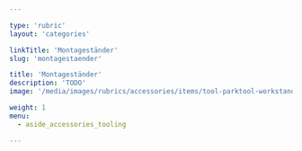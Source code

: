 ```yaml
---

type: 'rubric'
layout: 'categories'

linkTitle: 'Montageständer'
slug: 'montagestaender'

title: 'Montageständer'
description: 'TODO'
image: '/media/images/rubrics/accessories/items/tool-parktool-workstand-pcs4ext.png'

weight: 1
menu:
  - aside_accessories_tooling

---
```

